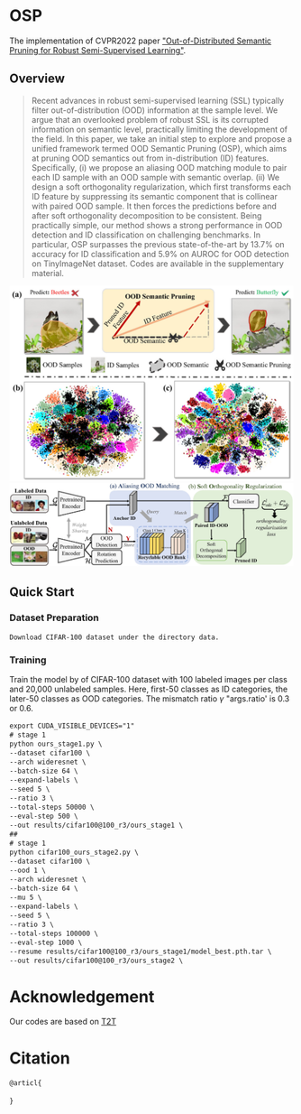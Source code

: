 # OSP
The implementation of CVPR2022 paper ["Out-of-Distributed Semantic Pruning for Robust Semi-Supervised Learning"]().
## Overview
> Recent advances in robust semi-supervised learning (SSL) typically filter out-of-distribution (OOD) information at the sample level. We argue that an overlooked problem of robust SSL is its corrupted information on semantic level, practically limiting the development of the field. In this paper, we take an initial step to explore and propose a unified framework termed OOD Semantic Pruning (OSP), which aims at pruning OOD semantics out from in-distribution (ID) features. Specifically, (i) we propose an aliasing OOD matching module to pair each ID sample with an OOD sample with semantic overlap. (ii) We design a soft orthogonality regularization, which first transforms each ID feature by suppressing its semantic component that is collinear with paired OOD sample. It then forces the predictions before and after soft orthogonality decomposition to be consistent. Being practically simple, our method shows a strong performance in OOD detection and ID classification on challenging benchmarks. In particular, OSP surpasses the previous state-of-the-art by 13.7% on accuracy for ID classification and 5.9% on AUROC for OOD detection on TinyImageNet dataset. Codes are available in the supplementary material.
>
![Alt text](images\motivation_final.jpg)
![Alt text](images\methodv4.jpg)

## Quick Start 
### Dataset Preparation
    Download CIFAR-100 dataset under the directory data.
### Training
Train the model by of CIFAR-100 dataset with 100 labeled images per class and 20,000 unlabeled samples. Here, first-50 classes as ID categories, the later-50 classes as OOD categories. The mismatch ratio $\gamma$ "args.ratio' is 0.3 or 0.6.
```shell
export CUDA_VISIBLE_DEVICES="1"
# stage 1
python ours_stage1.py \
--dataset cifar100 \
--arch wideresnet \
--batch-size 64 \
--expand-labels \
--seed 5 \
--ratio 3 \
--total-steps 50000 \
--eval-step 500 \
--out results/cifar100@100_r3/ours_stage1 \
##
# stage 1
python cifar100_ours_stage2.py \
--dataset cifar100 \
--ood 1 \
--arch wideresnet \
--batch-size 64 \
--mu 5 \
--expand-labels \
--seed 5 \
--ratio 3 \
--total-steps 100000 \
--eval-step 1000 \
--resume results/cifar100@100_r3/ours_stage1/model_best.pth.tar \
--out results/cifar100@100_r3/ours_stage2 \

```
# Acknowledgement
Our codes are based on [T2T](https://github.com/huangjk97/T2T)

# Citation
```
@articl{

}

```
